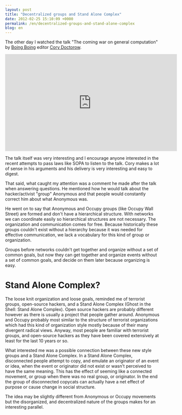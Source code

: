 ```yaml
---
layout: post
title: "Decentralized groups and Stand Alone Complex"
date: 2012-02-25 15:10:09 +0000
permalink: /en/decentralized-groups-and-stand-alone-complex
blog: en
---
```


The other day I watched the talk "The coming war on general computation"
by [Boing Boing](http://boingboing.net/) editor [Cory
Doctorow](http://boingboing.net/about#cory).

<iframe width="560" height="315" src="http://www.youtube.com/embed/HUEvRyemKSg#t=45m36s" frameborder="0" allowfullscreen></iframe>

The talk itself was very interesting and I encourage anyone interested
in the recent attempts to pass laws like SOPA to listen to the talk.
Cory makes a lot of sense in his arguments and his delivery is very
interesting and easy to digest.

That said, what caught my attention was a comment he made after the talk
when answering questions. He mentioned how he would talk about the
hacker/activist "group" Anonymous and that people would constantly
correct him about what Anonymous was.

He went on to say that Anonymous and Occupy groups (like Occupy Wall
Street) are formed and don't have a hierarchical structure. With
networks we can coordinate easily so hierarchical structures are not
necessary. The organization and communication comes for free. Because
historically these groups couldn't exist without a hierarchy because it
was needed for effective communication, we lack a vocabulary for this
kind of group or organization.

Groups before networks couldn't get together and organize without a set
of common goals, but now they can get together and organize events
without a set of common goals, and decide on them later because
organizing is easy.

# Stand Alone Complex?

The loose knit organization and loose goals, reminded me of terrorist
groups, open-source hackers, and a Stand Alone Complex (Ghost in the
Shell: Stand Alone Complex). Open source hackers are probably different
however as there is usually a project that people gather around.
Anonymous and Occupy probably most similar to the structure of terrorist
organizations which had this kind of organization style mostly because
of their many divergent radical views. Anyway, most people are familiar
with terrorist groups, and open-source hackers as they have been covered
extensively at least for the last 10 years or so.

What interested me was a possible connection between these new style
groups and a Stand Alone Complex. In a Stand Alone Complex, disconnected
people attempt to copy, and emulate an originator of an event or idea,
when the event or originator did not exist or wasn't perceived to have
the same meaning. This has the effect of seeming like a connected
movement, or group when there was no real group, or originator. In the
end the group of disconnected copycats can actually have a net effect of
purpose or cause change in social structure.

The idea may be slightly different from Anonymous or Occupy movements
but the disorganized, and decentralized nature of the groups makes for
an interesting parallel.
